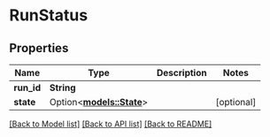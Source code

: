 # RunStatus

## Properties

Name | Type | Description | Notes
------------ | ------------- | ------------- | -------------
**run_id** | **String** |  | 
**state** | Option<[**models::State**](State.md)> |  | [optional]

[[Back to Model list]](../README.md#documentation-for-models) [[Back to API list]](../README.md#documentation-for-api-endpoints) [[Back to README]](../README.md)


